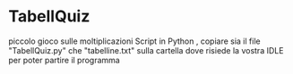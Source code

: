 # TabellQuiz
piccolo gioco sulle moltiplicazioni
Script in Python , copiare sia il file "TabellQuiz.py" che "tabelline.txt" sulla cartella dove risiede la vostra IDLE per poter partire il programma
